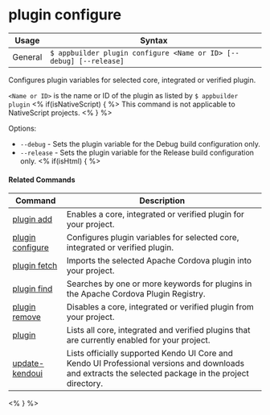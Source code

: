 plugin configure
==========

Usage | Syntax
------|-------
General | `$ appbuilder plugin configure <Name or ID> [--debug] [--release]`

Configures plugin variables for selected core, integrated or verified plugin.

`<Name or ID>` is the name or ID of the plugin as listed by `$ appbuilder plugin`
<% if(isNativeScript)  { %>
This command is not applicable to NativeScript projects.
<% } %>

Options:
* `--debug` - Sets the plugin variable for the Debug build configuration only. 
* `--release` - Sets the plugin variable for the Release build configuration only.
<% if(isHtml) { %> 

#### Related Commands

Command | Description
----------|----------
[plugin add](plugin-add.html) | Enables a core, integrated or verified plugin for your project.
[plugin configure](plugin-configure.html) | Configures plugin variables for selected core, integrated or verified plugin.
[plugin fetch](plugin-fetch.html) | Imports the selected Apache Cordova plugin into your project.
[plugin find](plugin-find.html) | Searches by one or more keywords for plugins in the Apache Cordova Plugin Registry.
[plugin remove](plugin-remove.html) | Disables a core, integrated or verified plugin from your project.
[plugin](plugin.html) | Lists all core, integrated and verified plugins that are currently enabled for your project.
[update-kendoui](update-kendoui.html) | Lists officially supported Kendo UI Core and Kendo UI Professional versions and downloads and extracts the selected package in the project directory.
<% } %>